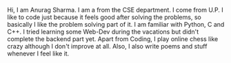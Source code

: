 Hi, I am Anurag Sharma. I am a from the CSE department. I come from U.P. I like to code just because it feels good after solving the problems, so basically I like the problem solving part of it. I am familiar with Python, C and C++. I tried learning some Web-Dev during the vacations but didn't complete the backend part yet. Apart from Coding, I play online chess like crazy although I don't improve at all. Also, I also write poems and stuff whenever I feel like it.

